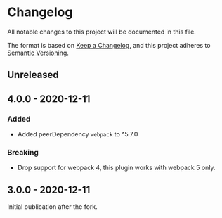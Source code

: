 # Changelog

All notable changes to this project will be documented in this file.

The format is based on [Keep a Changelog](https://keepachangelog.com/en/1.0.0/),
and this project adheres to [Semantic Versioning](https://semver.org/spec/v2.0.0.html).

## Unreleased

## 4.0.0 - 2020-12-11

### Added

- Added peerDependency `webpack` to ^5.7.0

### Breaking

- Drop support for webpack 4, this plugin works with webpack 5 only.

## 3.0.0 - 2020-12-11

Initial publication after the fork.
